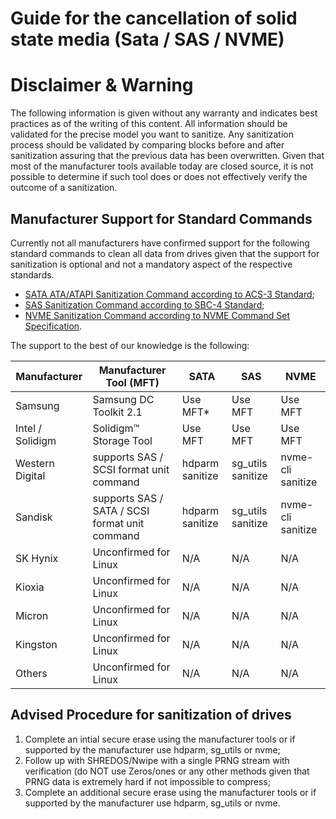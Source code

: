﻿# Guide for the cancellation of solid state media (Sata / SAS / NVME)

# Disclaimer & Warning
The following information is given without any warranty and indicates best practices as of the writing of this content.
All information should be validated for the precise model you want to sanitize.
Any sanitization process should be validated by comparing blocks before and after sanitization assuring that the previous data has been overwritten.
Given that most of the manufacturer tools available today are closed source, it is not possible to determine if such tool does or does not effectively verify the outcome of a sanitization. 

## Manufacturer Support for Standard Commands

Currently not all manufacturers have confirmed support for the following standard commands to clean all data from drives given that the support for sanitization is optional and not a mandatory aspect of the respective standards. 
* [SATA ATA/ATAPI Sanitization Command according to ACS-3 Standard](https://people.freebsd.org/~imp/asiabsdcon2015/works/d2161r5-ATAATAPI_Command_Set_-_3.pdf);
* [SAS Sanitization Command according to SBC-4 Standard](https://www.t10.org/members/w_sbc4.htm);
* [NVME Sanitization Command according to NVME Command Set Specification](https://nvmexpress.org/wp-content/uploads/NVM-Express-NVM-Command-Set-Specification-Revision-1.1-2024.08.05-Ratified.pdf).

The support to the best of our knowledge is the following:

| Manufacturer    	| Manufacturer Tool (MFT)                              	| SATA            	| SAS               	| NVME     	|
|-----------------	|------------------------------------------------------	|-----------------	|-------------------	|----------	|
| Samsung         	| Samsung DC Toolkit 2.1                               	| Use MFT*        	| Use MFT           	| Use MFT  	|
| Intel / Solidigm  | Solidigm™ Storage Tool                               	| Use MFT         	| Use MFT           	| Use MFT  	|
| Western Digital 	| supports SAS / SCSI format unit command        	    | hdparm sanitize 	| sg_utils sanitize 	| nvme-cli sanitize	|
| Sandisk         	| supports SAS / SATA / SCSI format unit command 	    | hdparm sanitize 	| sg_utils sanitize 	| nvme-cli sanitize	|
| SK Hynix        	| Unconfirmed for Linux                                	| N/A             	| N/A               	| N/A      	|
| Kioxia          	| Unconfirmed for Linux                                	| N/A             	| N/A               	| N/A      	|
| Micron          	| Unconfirmed for Linux                                	| N/A             	| N/A               	| N/A      	|
| Kingston        	| Unconfirmed for Linux                                	| N/A             	| N/A               	| N/A      	|
| Others          	| Unconfirmed for Linux                                	| N/A             	| N/A               	| N/A      	|

## Advised Procedure for sanitization of drives

1.  Complete an intial secure erase using the manufacturer tools or if supported by the manufacturer use hdparm, sg_utils or nvme;
2.  Follow up with SHREDOS/Nwipe with a single PRNG stream with verification (do NOT use Zeros/ones or any other methods given that PRNG data is extremely hard if not impossible to compress;
3.  Complete an additional secure erase using the manufacturer tools or if supported by the manufacturer use hdparm, sg_utils or nvme.